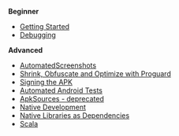 **Beginner**

  * [Getting Started](GettingStarted.md)
  * [Debugging](Debug.md)

**Advanced**
  * [AutomatedScreenshots](AutomatedScreenshots.md)
  * [Shrink, Obfuscate and Optimize with Proguard](ProGuard.md)
  * [Signing the APK](SigningAPKWithMavenJarsigner.md)
  * [Automated Android Tests](AutomateAndroidTestProject.md)
  * [ApkSources - deprecated ](ApkSourcesDependency.md)
  * [Native Development](NativeDevelopmentKit.md)
  * [Native Libraries as Dependencies](NativeLibsAsDependencies.md)
  * [Scala](Scala.md)